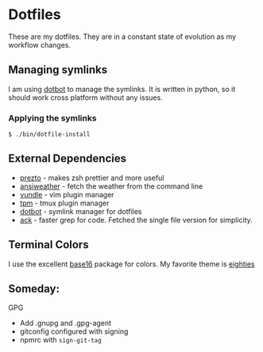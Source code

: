 # Dotfiles
These are my dotfiles. They are in a constant state of evolution as my workflow changes.

## Managing symlinks
I am using [dotbot](https://github.com/anishathalye/dotbot) to manage the symlinks. It is written in python, so it should work cross platform without any issues.

### Applying the symlinks
`$ ./bin/dotfile-install`

## External Dependencies
* [prezto](https://github.com/sorin-ionescu/prezto) - makes zsh prettier and more useful
* [ansiweather](https://github.com/fcambus/ansiweather) - fetch the weather from the command line
* [vundle](https://github.com/gmarik/Vundle.vim) - vim plugin manager
* [tpm](https://github.com/tmux-plugins/tpm) - tmux plugin manager
* [dotbot](https://github.com/anishathalye/dotbot) - symlink manager for dotfiles
* [ack](http://beyondgrep.com/install/) - faster grep for code. Fetched the single file version for simplicity.

## Terminal Colors
I use the excellent [base16](https://github.com/chriskempson/base16) package for colors. My favorite theme is [eighties](http://chriskempson.github.io/base16/#eighties)

## Someday:
GPG
* Add .gnupg and .gpg-agent
* gitconfig configured with signing
* npmrc with `sign-git-tag`

